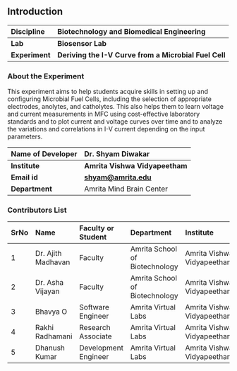 ## Introduction


<b>Discipline | <b>Biotechnology and Biomedical Engineering
:--|:--|
<b> Lab | <b> Biosensor Lab
<b> Experiment|     <b> Deriving the I-V Curve from a Microbial Fuel Cell

### About the Experiment 

This experiment aims to help students acquire skills in setting up and configuring Microbial Fuel Cells, including the selection of appropriate electrodes, anolytes, and catholytes. This also helps them to learn voltage and current measurements in MFC using cost-effective laboratory standards and to plot current and voltage curves over time and to analyze the variations and correlations in I-V current depending on the input parameters.

<b>Name of Developer | <b> Dr. Shyam Diwakar 
:--|:--|
<b> Institute | <b>  Amrita Vishwa Vidyapeetham
<b> Email id|     <b>  shyam@amrita.edu
<b> Department |  Amrita Mind Brain Center

### Contributors List

SrNo | Name | Faculty or Student | Department| Institute | Email id
:--|:--|:--|:--|:--|:--|
1 | Dr. Ajith Madhavan | Faculty | Amrita School of Biotechnology | Amrita Vishwa Vidyapeetham | ashavijayan@am.amrita.edu
2 | Dr. Asha Vijayan | Faculty | Amrita School of Biotechnology | Amrita Vishwa Vidyapeetham | ashavijayan@am.amrita.edu
3 | Bhavya O | Software Engineer | Amrita Virtual Labs | Amrita Vishwa Vidyapeetham | bhavyao@am.amrita.edu 
4 | Rakhi Radhamani | Research Associate | Amrita Virtual Labs | Amrita Vishwa Vidyapeetham | rakhir@am.amrita.edu
5 | Dhanush Kumar | Development Engineer | Amrita Virtual Labs | Amrita Vishwa Vidyapeetham | dhanushkumar@am.amrita.edu
